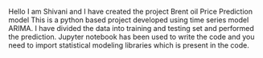 Hello I am Shivani and I have created the project Brent oil Price Prediction model
This is a python based project developed using time series model ARIMA.
I have divided the data into training and testing set and performed the prediction.
Jupyter notebook has been used to write the code and you need to import statistical modeling libraries which is present in the code.
